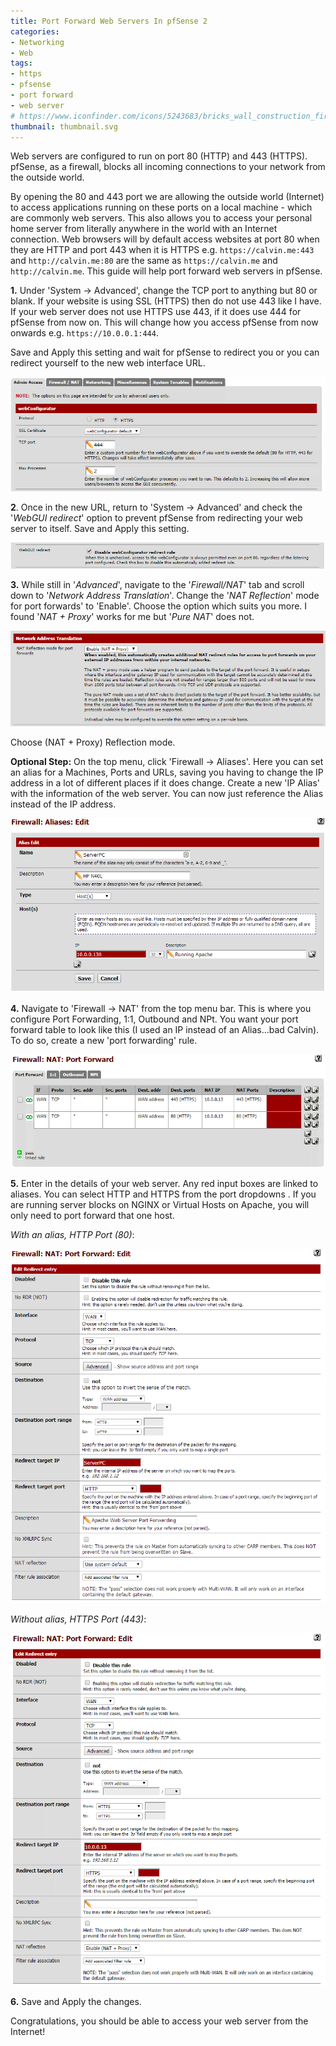 ```yaml
---
title: Port Forward Web Servers In pfSense 2
categories:
- Networking
- Web
tags:
- https
- pfsense
- port forward
- web server
# https://www.iconfinder.com/icons/5243683/bricks_wall_construction_firewall_security_wall_wall_icon
thumbnail: thumbnail.svg
---
```


Web servers are configured to run on port 80 (HTTP) and 443 (HTTPS). pfSense, as a firewall, blocks all incoming connections to your network from the outside world.

<!-- more -->

By opening the 80 and 443 port we are allowing the outside world (Internet) to access applications running on these ports on a local machine - which are commonly web servers. This also allows you to access your personal home server from literally anywhere in the world with an Internet connection. Web browsers will by default access websites at port 80 when they are HTTP and port 443 when it is HTTPS e.g. `https://calvin.me:443` and `http://calvin.me:80` are the same as `https://calvin.me` and `http://calvin.me`. This guide will help port forward web servers in pfSense.

**1.** Under 'System -> Advanced', change the TCP port to anything but 80 or blank. If your website is using SSL (HTTPS) then do not use 443 like I have. If your web server does not use HTTPS use 443, if it does use 444 for pfSense from now on. This will change how you access pfSense from now onwards e.g. `https://10.0.0.1:444`.

Save and Apply this setting and wait for pfSense to redirect you or you can redirect yourself to the new web interface URL.

![pfsense-port](1.png)

**2**. Once in the new URL, return to 'System -> Advanced' and check the '_WebGUI redirect_' option to prevent pfSense from redirecting your web server to itself. Save and Apply this setting.

![webgui-redirect](2.png)

**3.** While still in '_Advanced_', navigate to the '_Firewall/NAT_' tab and scroll down to '_Network Address Translation_'. Change the '_NAT Reflection_' mode for port forwards' to 'Enable'. Choose the option which suits you more. I found '_NAT + Proxy_' works for me but '_Pure NAT_' does not.

![Choose (NAT + Proxy) Reflection mode](41.png)

Choose (NAT + Proxy) Reflection mode.

**Optional Step:** On the top menu, click 'Firewall -> Aliases'. Here you can set an alias for a Machines, Ports and URLs, saving you having to change the IP address in a lot of different places if it does change. Create a new 'IP Alias' with the information of the web server. You can now just reference the Alias instead of the IP address.

![port-forward-alias](22.png)

**4.** Navigate to 'Firewall -> NAT' from the top menu bar. This is where you configure Port Forwarding, 1:1, Outbound and NPt. You want your port forward table to look like this (I used an IP instead of an Alias...bad Calvin). To do so, create a new 'port forwarding' rule.

![nat-rules](3.png)

**5.** Enter in the details of your web server. Any red input boxes are linked to aliases. You can select HTTP and HTTPS from the port dropdowns . If you are running server blocks on NGINX or Virtual Hosts on Apache, you will only need to port forward that one host.

_With an alias, HTTP Port (80)_:

![port-forward-rules](36.png)

_Without alias, HTTPS Port (443)_:

![port-forward-80](4.png)

**6.** Save and Apply the changes.

Congratulations, you should be able to access your web server from the Internet!
